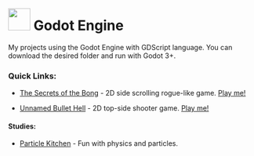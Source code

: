 # <img src="ico.png" width=45 height=45> Godot Engine
My projects using the Godot Engine with GDScript language.
You can download the desired folder and run with Godot 3+.

### Quick Links:
- [The Secrets of the Bong](https://github.com/surtarso/Godot-Projects/tree/main/The%20Secrets%20of%20the%20Bong) - 2D side scrolling rogue-like game. [Play me!](https://tarsogalvao.ddns.net/games/bong)

- [Unnamed Bullet Hell](https://github.com/surtarso/Godot-Projects/tree/main/Unnamed%20Bullet%20Hell) - 2D top-side shooter game. [Play me!](https://tarsogalvao.ddns.net/games/bullethell)

#### Studies:
- [Particle Kitchen](https://github.com/surtarso/Godot-Projects/tree/main/Particle%20Kitchen) - Fun with physics and particles.

